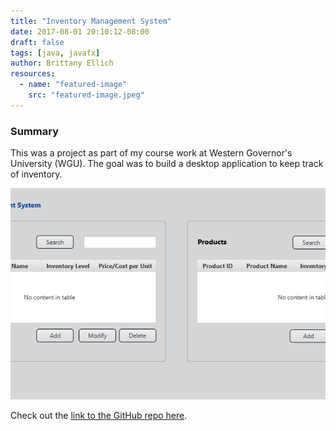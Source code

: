```yaml
---
title: "Inventory Management System"
date: 2017-08-01 20:10:12-08:00
draft: false
tags: [java, javafx]
author: Brittany Ellich
resources:
  - name: "featured-image"
    src: "featured-image.jpeg"
---
```


### Summary

This was a project as part of my course work at Western Governor's University (WGU). The goal was to build a desktop application to keep track of inventory.

![Inventory Management System](featured-image.jpeg)

Check out the [link to the GitHub repo here](https://github.com/b-marie/InventoryManagementSystem).
